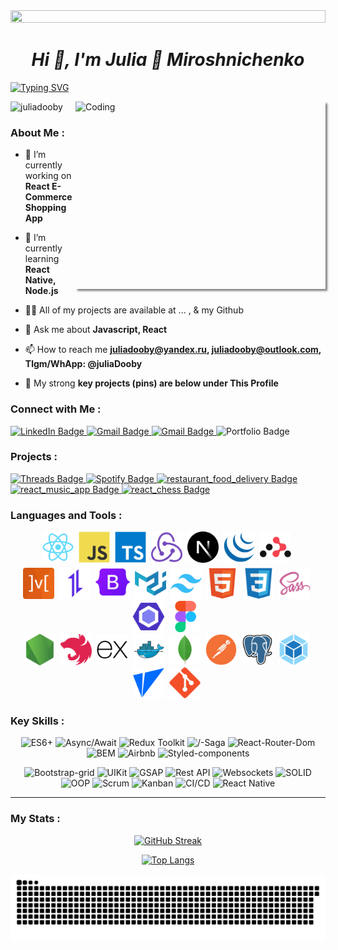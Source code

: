 <!--[![MasterHead](https://i.pinimg.com/originals/6b/cd/f2/6bcdf2799bc8300f6684fe9b432c2c5b.gif)](https://juliadooby.io) -->
<!--<div align="center"><img src="https://i.pinimg.com/564x/c0/0b/85/c00b8526d4324b4c12f85d131c751a07.jpg" height="30%" width="80%"></img></div>-->
<!--<div align="center"><img src="https://i.pinimg.com/originals/6b/cd/f2/6bcdf2799bc8300f6684fe9b432c2c5b.gif" width="95%"></img></div>-->

<div ><img src="https://cdnb.artstation.com/p/assets/images/images/031/653/819/original/pixel-jeff-witch.gif?1604239834" width="100%" height="60%"></img></div>

***<h1 align="center" margin-top="-3">Hi 👋, I'm Julia 🍂 Miroshnichenko</h1>***
<!-- ***<h3 align="center">A passionate Frontend Developer from Moscow</h3>*** -->
[![Typing SVG](https://readme-typing-svg.herokuapp.com?font=Fira+Code&weight=500&size=22&pause=500&color=D95507&background=FF000000&center=true&vCenter=true&random=false&width=800&lines=A+passionate+Frontend++Developer;Web+Developer+from+Moscow;+React+Frontend+Developer;React+Js+Developer+;Web+Js+Developer)](https://git.io/typing-svg)

<img align="right" alt="Coding" width="400" height="300" style="box-shadow: 3px 3px 3px gray;" src="https://media.tenor.com/PP9v7VIs6R4AAAAd/scaler-create-impact.gif">

<p align="left"> <img src="https://komarev.com/ghpvc/?username=juliadooby&label=Profile%20views&color=0e75b6&style=flat" alt="juliadooby" /> </p>
<h3 align="left">About Me :</h3>

- 🔭 I’m currently working on **React E-Commerce Shopping App**

- 🌱 I’m currently learning **React Native, Node.js**

- 👨‍💻 All of my projects are available at ... ,
& my Github
  <!-- [juliaDooby Portfolio](  https://juliadooby.github.io/Portfolio/   ) -->
- 💬 Ask me about **Javascript, React**

- 📫 How to reach me **juliadooby@yandex.ru, juliadooby@outlook.com, Tlgm/WhApp: @juliaDooby**
  
- 🍎 My strong **key projects (pins) are below under This Profile** 

<!-- <h3 align="left">Connect with me:</h3>
<p align="left">
<a href="https://linkedin.com/in/www.linkedin.com/in/juliadooby" target="blank"><img align="center" src="https://raw.githubusercontent.com/rahuldkjain/github-profile-readme-generator/master/src/images/icons/Social/linked-in-alt.svg" alt="www.linkedin.com/in/juliadooby" height="30" width="40" /></a>
<a href="https://www.leetcode.com/https://leetcode.com/juliadooby/" target="blank"><img align="center" src="https://raw.githubusercontent.com/rahuldkjain/github-profile-readme-generator/master/src/images/icons/Social/leet-code.svg" alt="https://leetcode.com/juliadooby/" height="30" width="40" /></a>
</p> -->
<h3 align="left">Connect with Me :</h3>

<div id="badges">
  <a href="https://www.linkedin.com/in/juliadooby/">
    <img src="https://img.shields.io/badge/LinkedIn-blue?style=for-the-badge&logo=linkedin&logoColor=white" alt="LinkedIn Badge"/>
  </a>
  <a href="https://login.live.com">
    <img src="https://img.shields.io/badge/Gmail-ff751a?style=for-the-badge&logo=gmail&logoColor=white" alt="Gmail Badge"/>
  </a>
    <a href="https://passport.yandex.ru/auth">
    <img src="https://img.shields.io/badge/Yandex-ff471a?style=for-the-badge&logo=yandex&logoColor=white" alt="Gmail Badge"/>
  </a>
<!--   <a href="https://juliadooby.github.io/Portfolio/"> -->
    <img src="https://img.shields.io/badge/Portfolio-b300b3?style=for-the-badge&logo=portfolio&logoColor=white" alt="Portfolio Badge"/>
  </a>
</div>

<h3 align="left">Projects :</h3>

<div id="projects">
  <a href="https://github.com/juliaDooby/React-threads-app">
    <img src="https://img.shields.io/badge/Threads-000000?style=for-the-badge&logo=Threads&logoColor=white" alt="Threads Badge"/>
  </a>
  <a href="https://github.com/juliaDooby/React-Spotify-platform">
    <img src="https://img.shields.io/badge/Spotify-0073e6?style=for-the-badge&logo=spotify&logoColor=white" alt="Spotify Badge"/>
  </a>
  <a href="https://juliadooby.github.io/React-food-delivery-app/">
    <img src="https://img.shields.io/badge/Restaurant_Food_Delivery-e60000?style=for-the-badge&logo=restaurant_food_delivery&logoColor=white" alt="restaurant_food_delivery Badge"/>
  </a>
   <a href="https://github.com/juliaDooby/React-music-app-2.0">
    <img src="https://img.shields.io/badge/React_music_app-000066?style=for-the-badge&logo=react_music_app&logoColor=white" alt="react_music_app Badge"/>
  </a>
   <a href="https://juliadooby.github.io/React-chess/">
    <img src="https://img.shields.io/badge/React_chess-661400?style=for-the-badge&logo=react_chess&logoColor=white" alt="react_chess Badge"/>
  </a>
<!--    <a href=""> -->
<!--     <img src="https://img.shields.io/badge/Full_Stack_Shopping_Store-cc0099?style=for-the-badge&logo=full_stack_shopping_store&logoColor=white" alt="full_stack_shopping_store Badge"/>
  </a> -->
</div>
<!--
![Threads](https://img.shields.io/badge/Threads-000000?style=for-the-badge&logo=Threads&logoColor=white)
![Spotify](https://img.shields.io/badge/Spotify-1ED760?style=for-the-badge&logo=Spotify&logoColor=white)
![Restaurant Food Delivery App](https://img.shields.io/badge/Restaurant_Food_Delivery-e72b1c.svg?style=for-the-badge&logo=Restaurant_Food_Delivery&logoColor=white)
![Full Stack Shopping App](https://img.shields.io/badge/Full_Stack_Shopping_Lamastore-1c48e7.svg?style=for-the-badge&logo=Full_Stack_Shopping_Lamastore&logoColor=white) 
-->
<!--
![]()
![]()
![]()
![]()
![]()
-->
<!-- <h3 align="left">Strong advantages :</h3>

![]()
![]()
![]() 
-->
<!--
![English.B2.Upper-Intermediate](https://img.shields.io/badge/English.B2.Upper-Intermediate-8a0631?style=for-the-badge&logo=English.B2.Upper-Intermediate&logoColor=white)
![Teamwork](https://img.shields.io/badge/Teamwork-8a0631?style=for-the-badge&logo=teamwork&logoColor=white)
![Self-dependence](https://img.shields.io/badge/Self-dependence-8a0631?style=for-the-badge&logo=self-dependence&logoColor=white)
![Airbnb](https://img.shields.io/badge/Airbnb-%23ff5a5f.svg?style=for-the-badge&logo=Airbnb&logoColor=white)
![ESLint](https://img.shields.io/badge/ESLint-4B3263?style=for-the-badge&logo=eslint&logoColor=white)  -->

<h3 align="left">Languages and Tools :</h3>
<p align="left"> 
 
<div align="center">
  <img src="https://github.com/devicons/devicon/blob/master/icons/react/react-original.svg" title="React" alt="React" width="50" height="50"/>&nbsp;
  <img src="https://github.com/devicons/devicon/blob/master/icons/javascript/javascript-original.svg" title="JavaScript" alt="JavaScript" width="50" height="50"/>&nbsp;
  <img src="https://github.com/devicons/devicon/blob/master/icons/typescript/typescript-original.svg" title="Typescript" alt="Typescript" wwidth="50" height="50"/>&nbsp;
  <img src="https://github.com/devicons/devicon/blob/master/icons/redux/redux-original.svg" title=" Redux" alt=" Redux" width="50" height="50"/>&nbsp;
  <img src="https://github.com/devicons/devicon/blob/master/icons/nextjs/nextjs-original.svg" title="Next.js" alt="Next.js" width="50" height="50"/>&nbsp;
  <img src="https://github.com/devicons/devicon/blob/master/icons/jquery/jquery-original.svg" title=" jQuery" alt="jQuery" width="50" height="50"/>&nbsp;
  <img src="https://github.com/devicons/devicon/blob/master/icons/reactrouter/reactrouter-original.svg" title="react-router" alt="react-router" width="50" height="50"/>&nbsp;
   </div>
   <div align="center">
  <img src="https://github.com/devicons/devicon/blob/master/icons/mobx/mobx-original.svg" title="MobX" alt="MobX" width="50" height="50"/>&nbsp;
  <img src="https://github.com/devicons/devicon/blob/master/icons/axios/axios-plain.svg" title="Axios" alt="Axios" width="50" height="50"/>&nbsp;
  <img src="https://github.com/devicons/devicon/blob/master/icons/bootstrap/bootstrap-original.svg" title="Bootstrap" alt="Bootstrap" width="55" height="55"/>&nbsp;
  <img src="https://github.com/devicons/devicon/blob/master/icons/materialui/materialui-original.svg" title="Material UI" alt="Material UI" width="50" height="50"/>&nbsp;
  <img src="https://github.com/devicons/devicon/blob/master/icons/tailwindcss/tailwindcss-original.svg" title="Tailwind CSS" alt="Tailwind CSS" width="50" height="50"/>&nbsp;
  <img src="https://github.com/devicons/devicon/blob/master/icons/html5/html5-original.svg" title="HTML5" alt="HTML5"width="50" height="50"/>&nbsp;
  <img src="https://github.com/devicons/devicon/blob/master/icons/css3/css3-original.svg"  title="CSS3" alt="CSS3" width="50" height="50"/>&nbsp;
  <img src="https://github.com/devicons/devicon/blob/master/icons/sass/sass-original.svg" title="SCSS" alt="SCSS" width="50" height="50"/>&nbsp;
  <img src="https://github.com/devicons/devicon/blob/master/icons/eslint/eslint-original.svg" title="ESLint" alt="ESLint" width="50" height="50"/>&nbsp; 
  <img src="https://github.com/devicons/devicon/blob/master/icons/figma/figma-original.svg" title="Figma" alt="Figma" width="50" height="50"/>&nbsp; 
   </div>
   <div align="center">
  <img src="https://github.com/devicons/devicon/blob/master/icons/nodejs/nodejs-original.svg" title="Node.js" alt="Node.js" width="50" height="50"/>&nbsp; 
  <img src="https://github.com/devicons/devicon/blob/master/icons/nestjs/nestjs-original.svg" title="Nest.js" alt="Nest.js" width="50" height="50"/>&nbsp; 
  <img src="https://github.com/devicons/devicon/blob/master/icons/express/express-original.svg" title="ExpressJS" alt="ExpressJS" width="50" height="50"/>&nbsp; 
  <img src="https://github.com/devicons/devicon/blob/master/icons/docker/docker-original.svg" title="Docker" alt="Docker" width="50" height="50"/>&nbsp; 
  <img src="https://github.com/devicons/devicon/blob/master/icons/mongodb/mongodb-original.svg" title="MongoDB" alt="MongoDB" width="50" height="50"/>&nbsp; 
  <img src="https://github.com/devicons/devicon/blob/master/icons/postman/postman-original.svg" title="Postman" alt="Postman" width="50" height="50"/>&nbsp; 
  <img src="https://github.com/devicons/devicon/blob/master/icons/postgresql/postgresql-original.svg" title="PostgreSQL" alt="PostgreSQL" width="50" height="50"/>&nbsp; 
  <img src="https://github.com/devicons/devicon/blob/master/icons/webpack/webpack-original.svg" title="Webpack" alt="Webpack" width="50" height="50"/>&nbsp; 
  <img src="https://github.com/devicons/devicon/blob/master/icons/vite/vite-original.svg" title="Vite" alt="Vite" width="50" height="50"/>&nbsp; 
  <img src="https://github.com/devicons/devicon/blob/master/icons/git/git-original.svg" title="Git" alt="Git" width="50" height="50"/>&nbsp; 
 </div>

<h3 align="left">Key Skills :</h3>
<p align="left">  
<!-- <div align="center"> -->
<div align="center">
    
![ES6+](https://img.shields.io/badge/es6+-ffff00.svg?style=for-the-badge&logo=es6+&logoColor=white)
![Async/Await](https://img.shields.io/badge/async/await-004d00.svg?style=for-the-badge&logo=async/await&logoColor=white)
![Redux Toolkit](https://img.shields.io/badge/redux-Toolkit-bf80ff.svg?style=for-the-badge&logo=redux-toolkit&logoColor=white)
![/-Saga](https://img.shields.io/badge//-Saga-cc0000.svg?style=for-the-badge&logo=/-saga&logoColor=white)
![React-Router-Dom](https://img.shields.io/badge/React_Router_Dom-800000.svg?style=for-the-badge&logo=react-router-dom&logoColor=white)
![BEM](https://img.shields.io/badge/BEM-993300.svg?style=for-the-badge&logo=BEM&logoColor=white)
![Airbnb](https://img.shields.io/badge/Airbnb_Style-ff99ff.svg?style=for-the-badge&logo=airbnb-style&logoColor=white)
![Styled-components](https://img.shields.io/badge/styled_components-990073.svg?style=for-the-badge&logo=styled-components&logoColor=white)

![Bootstrap-grid](https://img.shields.io/badge/Bootstrap-grid-1aff66.svg?style=for-the-badge&logo=Bootstrap-grid&logoColor=white)
![UIKit](https://img.shields.io/badge/UIKit-1ac6ff.svg?style=for-the-badge&logo=UIKit&logoColor=white)
![GSAP](https://img.shields.io/badge/GSAP-b3ff1a.svg?style=for-the-badge&logo=GSAP&logoColor=white)
![Rest API](https://img.shields.io/badge/rest_api-4dd2ff.svg?style=for-the-badge&logo=rest_api&logoColor=white)
![Websockets](https://img.shields.io/badge/websockets-b366ff.svg?style=for-the-badge&logo=websockets&logoColor=white)
![SOLID](https://img.shields.io/badge/SOLID-66cc00.svg?style=for-the-badge&logo=wsolid&logoColor=white)
![OOP](https://img.shields.io/badge/OOP-0047b3.svg?style=for-the-badge&logo=OOP&logoColor=white)
![Scrum](https://img.shields.io/badge/Scrum-bfff80.svg?style=for-the-badge&logo=Scrum&logoColor=white)
![Kanban](https://img.shields.io/badge/Kanban-ff9933.svg?style=for-the-badge&logo=Kanban&logoColor=white)
![CI/CD](https://img.shields.io/badge/CI/CD-29a3a3.svg?style=for-the-badge&logo=CI/CD&logoColor=white)
![React Native](https://img.shields.io/badge/React_Native-00aaff.svg?style=for-the-badge&logo=React_Native&logoColor=white)
</div>
   
<!-- ![JWT](https://img.shields.io/badge/JWT-hotpink.svg?style=for-the-badge&logo=JWT&logoColor=white)
![FRONTEND:](https://img.shields.io/badge/FRONTEND:-7a058a?style=for-the-badge&logo=FRONTEND:&logoColor=white)

![HTML5](https://img.shields.io/badge/html5-%23E34F26.svg?style=for-the-badge&logo=html5&logoColor=white)
![CSS3](https://img.shields.io/badge/css3-%231572B6.svg?style=for-the-badge&logo=css3&logoColor=white)
![SASS](https://img.shields.io/badge/SASS-hotpink.svg?style=for-the-badge&logo=SASS&logoColor=white)
![SCSS](https://img.shields.io/badge/scss-%231572B6.svg?style=for-the-badge&logo=scss3&logoColor=white)
![BEM](https://img.shields.io/badge/bem-%2338B2AC.svg?style=for-the-badge&logo=bem&logoColor=white)
![Bootstrap](https://img.shields.io/badge/bootstrap-%238511FA.svg?style=for-the-badge&logo=bootstrap&logoColor=white)
![Material-UI](https://img.shields.io/badge/material-ui-%23593d88.svg?style=for-the-badge&logo=material-ui&logoColor=white)
![TailwindCSS](https://img.shields.io/badge/tailwindcss-%2338B2AC.svg?style=for-the-badge&logo=tailwind-css&logoColor=white)
![jsx-classnames](https://img.shields.io/badge/jsx-classnames-%23008080.svg?style=for-the-badge&logo=jsx-classnames&logoColor=white)
![Figma](https://img.shields.io/badge/figma-%23F24E1E.svg?style=for-the-badge&logo=figma&logoColor=white)
![Adobe Photoshop](https://img.shields.io/badge/adobe%20photoshop-%2331A8FF.svg?style=for-the-badge&logo=adobe%20photoshop&logoColor=white)
![Adaptive](https://img.shields.io/badge/adaptive-%231572B6.svg?style=for-the-badge&logo=adaptive&logoColor=white)

![Javascript](https://img.shields.io/badge/javascript-%23323330.svg?style=for-the-badge&logo=react&logoColor=%23F7DF1E)
![ES6+](https://img.shields.io/badge/es6+-%23593d88.svg?style=for-the-badge&logo=es6+&logoColor=white)
![TypeScript](https://img.shields.io/badge/typescript-%23007ACC.svg?style=for-the-badge&logo=typescript&logoColor=white)
![React](https://img.shields.io/badge/react-%2320232a.svg?style=for-the-badge&logo=react&logoColor=%2361DAFB)
![React Router](https://img.shields.io/badge/React_Router-CA4245?style=for-the-badge&logo=react-router&logoColor=white)
![Redux](https://img.shields.io/badge/redux-%23593d88.svg?style=for-the-badge&logo=redux&logoColor=white)
![Redux Toolkit](https://img.shields.io/badge/redux-Toolkit-%12717224.svg?style=for-the-badge&logo=redux-Toolkit&logoColor=white)
![Redux-Saga](https://a11ybadges.com/badge?logo=reduxsaga)
![React Hooks](https://img.shields.io/badge/React%20Hooks%20-%23EC5990.svg?style=for-the-badge&logo=reacthooks&logoColor=white)
![Cors](https://img.shields.io/badge/cors-%23008080.svg?style=for-the-badge&logo=cors&logoColor=white)
![ReactStrap](https://img.shields.io/badge/reactStrap-%23593d88.svg?style=for-the-badge&logo=reactStrap&logoColor=white)
![GSAP](https://img.shields.io/badge/GSAP-hotpink.svg?style=for-the-badge&logo=GSAP&logoColor=brown)
![MobX](https://a11ybadges.com/badge?logo=mobx)
![Axios-react](https://img.shields.io/badge/Axios-react-hotpink.svg?style=for-the-badge&logo=Axios-react&logoColor=brown)
![Seo-optimization](https://img.shields.io/badge/Seo-optimization%23217346.svg?style=for-the-badge&logo=Seo-optimization&logoColor=white)
![Git](https://img.shields.io/badge/git-%23F05033.svg?style=for-the-badge&logo=git&logoColor=white)
![Deploy](https://img.shields.io/badge/Deploy-CA4245?style=for-the-badge&logo=deploy&logoColor=white)

![Next JS](https://img.shields.io/badge/Next-black?style=for-the-badge&logo=next.js&logoColor=white)
![Next Router](https://img.shields.io/badge/Next_Router-purple?style=for-the-badge&logo=next-router&logoColor=white)
![Clerk](https://img.shields.io/badge/Clerk-1b80f3?style=for-the-badge&logo=clerk&logoColor=white)
![ESLint](https://img.shields.io/badge/ESLint-4B3263?style=for-the-badge&logo=eslint&logoColor=white)
![Vite](https://img.shields.io/badge/vite-%23646CFF.svg?style=for-the-badge&logo=vite&logoColor=white)
![Webpack](https://img.shields.io/badge/webpack-%231572B6.svg?style=for-the-badge&logo=webpack&logoColor=white)

---
<!--   <a href="https://developer.mozilla.org/en-US/docs/Web/JavaScript" target="_blank" rel="noreferrer"> 
    <img src="https://raw.githubusercontent.com/devicons/devicon/master/icons/javascript/javascript-original.svg" alt="javascript" width="40" height="40"/> 
  </a> 

 <a href="https://reactjs.org/" target="_blank" rel="noreferrer"> 
  <img src="https://raw.githubusercontent.com/devicons/devicon/master/icons/react/react-original-wordmark.svg" alt="react" width="40" height="40"/> 
  </a> 

  <a href="https://www.typescriptlang.org/" target="_blank" rel="noreferrer"> 
  <img src="https://raw.githubusercontent.com/devicons/devicon/master/icons/typescript/typescript-original.svg" alt="typescript" width="40" height="40"/> 
  </a> 

  <a href="https://redux.js.org" target="_blank" rel="noreferrer"> 
  <img src="https://raw.githubusercontent.com/devicons/devicon/master/icons/redux/redux-original.svg" alt="redux" width="40" height="40"/> 
  </a> 

  <a href="https://www.w3.org/html/" target="_blank" rel="noreferrer"> 
    <img src="https://raw.githubusercontent.com/devicons/devicon/master/icons/html5/html5-original-wordmark.svg" alt="html5" width="40" height="40"/> 
  </a> 

  <a href="https://www.w3schools.com/css/" target="_blank" rel="noreferrer"> 
  <img src="https://raw.githubusercontent.com/devicons/devicon/master/icons/css3/css3-original-wordmark.svg" alt="css3" width="40" height="40"/> 
</a> 

<a href="https://sass-lang.com" target="_blank" rel="noreferrer"> 
  <img src="https://raw.githubusercontent.com/devicons/devicon/master/icons/sass/sass-original.svg" alt="sass" width="40" height="40"/> 
  </a> 

<a href="https://getbootstrap.com" target="_blank" rel="noreferrer"> 
  <img src="https://raw.githubusercontent.com/devicons/devicon/master/icons/bootstrap/bootstrap-plain-wordmark.svg" alt="bootstrap" width="40" height="40"/> 
</a> 

  <a href="https://materializecss.com/" target="_blank" rel="noreferrer"> 
  <img src="https://raw.githubusercontent.com/prplx/svg-logos/5585531d45d294869c4eaab4d7cf2e9c167710a9/svg/materialize.svg" alt="materialize" width="40" height="40"/> 
  </a> 

  <a href="https://tailwindcss.com/" target="_blank" rel="noreferrer"> 
  <img src="https://www.vectorlogo.zone/logos/tailwindcss/tailwindcss-icon.svg" alt="tailwind" width="40" height="40"/> 
  </a> 

  <a href="https://webpack.js.org" target="_blank" rel="noreferrer"> 
  <img src="https://raw.githubusercontent.com/devicons/devicon/d00d0969292a6569d45b06d3f350f463a0107b0d/icons/webpack/webpack-original-wordmark.svg" alt="webpack" width="40" height="40"/> 
  </a>  
  
  <a href="https://git-scm.com/" target="_blank" rel="noreferrer"> 
    <img src="https://www.vectorlogo.zone/logos/git-scm/git-scm-icon.svg" alt="git" width="40" height="40"/> 
  </a>  --> 
  <!--
![BACKEND(minimum):](https://img.shields.io/badge/BACKEND(minimum):-7a058a?style=for-the-badge&logo=BACKEND(minimum):&logoColor=white)

![RestAPI](https://img.shields.io/badge/RestAPI-005571?style=for-the-badge&logo=restapi)
![Rapid-API](https://img.shields.io/badge/Rapid--Api-000000?style=for-the-badge&logo=react)
![Shazam-API](https://img.shields.io/badge/Shazam--API-005571?style=for-the-badge&logo=shazamapi)
![Mongodb](https://img.shields.io/badge/Mongodb-0cc227?style=for-the-badge&logo=mongodb&logoColor=white)
![Mongoose](https://img.shields.io/badge/Mongoose-c20a1f?style=for-the-badge&logo=mongoose&logoColor=white)

![NodeJS](https://img.shields.io/badge/node.js-6DA55F?style=for-the-badge&logo=node.js&logoColor=white)
![Express.js](https://img.shields.io/badge/express.js-%23404d59.svg?style=for-the-badge&logo=express&logoColor=%2361DAFB)
![NestJS](https://img.shields.io/badge/nestjs-%23E0234E.svg?style=for-the-badge&logo=nestjs&logoColor=white)
![PHP](https://img.shields.io/badge/php-%23777BB4.svg?style=for-the-badge&logo=php&logoColor=white)
![Python](https://img.shields.io/badge/python-3670A0?style=for-the-badge&logo=python&logoColor=ffdd54)
![Vue.js](https://img.shields.io/badge/vuejs-%2335495e.svg?style=for-the-badge&logo=vuedotjs&logoColor=%234FC08D)
![React Native](https://img.shields.io/badge/react_native-%2320232a.svg?style=for-the-badge&logo=react&logoColor=%2361DAFB)
 -->
---
<div class="eyes-1"></div>
<div class="eyes-2"></div>
<div class="eyes-3"></div>
<div class="eyes-4"></div>
<div class="eyes-5"></div>
<div class="eyes-6"></div>
<div class="eyes-7"></div>
<div class="eyes-8"></div>
<div class="eyes-9"></div>
<div class="eyes-10"></div>
<!-- 
 ![Testing:](https://img.shields.io/badge/Testing:-7a058a?style=for-the-badge&logo=Testing:&logoColor=white)
 ![Postman](https://img.shields.io/badge/Postman-FF6C37?style=for-the-badge&logo=postman&logoColor=white) 
 -->
 
<h3 align="left">My Stats :</h3>

<div align="center">
  
[![GitHub Streak](http://github-readme-streak-stats.herokuapp.com?user=juliaDooby&theme=dark&background=000000)](https://git.io/streak-stats)

[![Top Langs](https://github-readme-stats.vercel.app/api/top-langs/?username=juliaDooby&layout=compact&theme=vision-friendly-dark)](https://github.com/juliaDooby/github-readme-stats)

</div>
<!--  <p><img align="left" style="box-shadow: 3px 3px 3px gray;" src="https://github-readme-stats.vercel.app/api/top-langs?username=juliadooby&show_icons=true&locale=en&layout=compact" alt="juliadooby" /></p>

<p>&nbsp;<img align="center" style="box-shadow: 3px 3px 3px gray;" src="https://github-readme-stats.vercel.app/api?username=juliadooby&show_icons=true&locale=en" alt="juliadooby" /></p>

<!-- <p><img align="center" style="box-shadow: 3px 3px 3px gray;" src="https://github-readme-streak-stats.herokuapp.com/?user=juliadooby&" alt="juliadooby" /></p> -->
<div align="center">
  
![snake gif](https://github.com/juliaDooby/juliaDooby/blob/output/github-contribution-grid-snake.svg)

</div>
<!-- <div align="center"><img src="https://cdnb.artstation.com/p/assets/images/images/038/044/655/original/pixel-jeff-alley.gif?1622025440" width="45%"></img></div> -->
